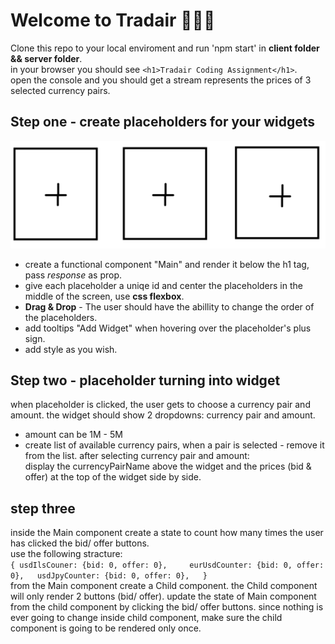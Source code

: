 # Welcome to __Tradair__ 👋👋👋

Clone this repo to your local enviroment and run 'npm start' in __client folder && server folder__.  
in your browser you should see `<h1>Tradair Coding Assignment</h1>`.  
open the console and you should get a stream represents the prices of 3 selected currency pairs.

## Step one - create placeholders for your widgets
![Alt text](./imgs/placeholders.PNG)   
- create a functional component "Main" and render it below the h1 tag, pass _response_  as prop.
- give each placeholder a uniqe id and center the placeholders in the middle of the screen, use **css flexbox**. 
- **Drag & Drop** - The user should have the abillity to change the order of the placeholders.  
- add tooltips "Add Widget" when hovering over the placeholder's plus sign.
- add style as you wish.

## Step two - placeholder turning into widget
when placeholder is clicked, the user gets to choose a currency pair and amount.
the widget should show 2 dropdowns: currency pair and amount.
 - amount can be 1M - 5M
 - create list of available currency pairs, when a pair is selected - remove it from the list.
after selecting currency pair and amount:  
display the currencyPairName above the widget and the prices (bid & offer) at the top of the widget side by side.  

## step three
inside the Main component create a state to count how many times the user has clicked the bid/ offer buttons.  
use the following stracture:  
`{
usdIlsCouner: {bid: 0, offer: 0},    
eurUsdCounter: {bid: 0, offer: 0},  
usdJpyCounter: {bid: 0, offer: 0},  
}`  
from the Main component create a Child component.
the Child component will only render 2 buttons (bid/ offer).
update the state of Main component from the child component by clicking the bid/ offer buttons.
since nothing is ever going to change inside child component, make sure the child component is going to be rendered only once.



